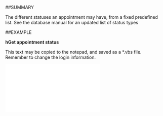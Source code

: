 

##SUMMARY

The different statuses an appointment may have, from a fixed predefined list. See the database manual for an updated list of status types


##EXAMPLE

**hGet appointment status**

This text may be copied to the notepad, and saved as a *.vbs file. Remember to change the login information.

![](../../Examples/vbs/SOAppointment.Example.vbs.txt)





